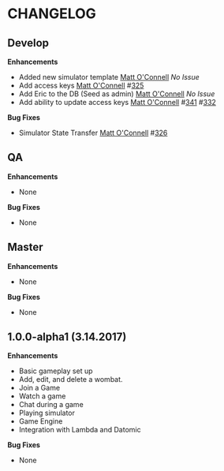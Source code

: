 CHANGELOG
=========

## Develop
**Enhancements**
* Added new simulator template
    [Matt O'Connell](https://github.com/oconn) *No Issue*
* Add access keys
    [Matt O'Connell](https://github.com/oconn) #[325](https://github.com/willowtreeapps/wombats-api/issues/325)
* Add Eric to the DB (Seed as admin)
    [Matt O'Connell](https://github.com/oconn) *No Issue*
* Add ability to update access keys
    [Matt O'Connell](https://github.com/oconn) #[341](https://github.com/willowtreeapps/wombats-api/issues/341) #[332](https://github.com/willowtreeapps/wombats-api/issues/332)

**Bug Fixes**
* Simulator State Transfer
    [Matt O'Connell](https://github.com/oconn) #[326](https://github.com/willowtreeapps/wombats-api/issues/326)

## QA
**Enhancements**
* None

**Bug Fixes**
* None

## Master
**Enhancements**
* None

**Bug Fixes**
* None

## 1.0.0-alpha1 (3.14.2017)
**Enhancements**
* Basic gameplay set up
* Add, edit, and delete a wombat.
* Join a Game
* Watch a game
* Chat during a game
* Playing simulator
* Game Engine
* Integration with Lambda and Datomic

**Bug Fixes**
* None
